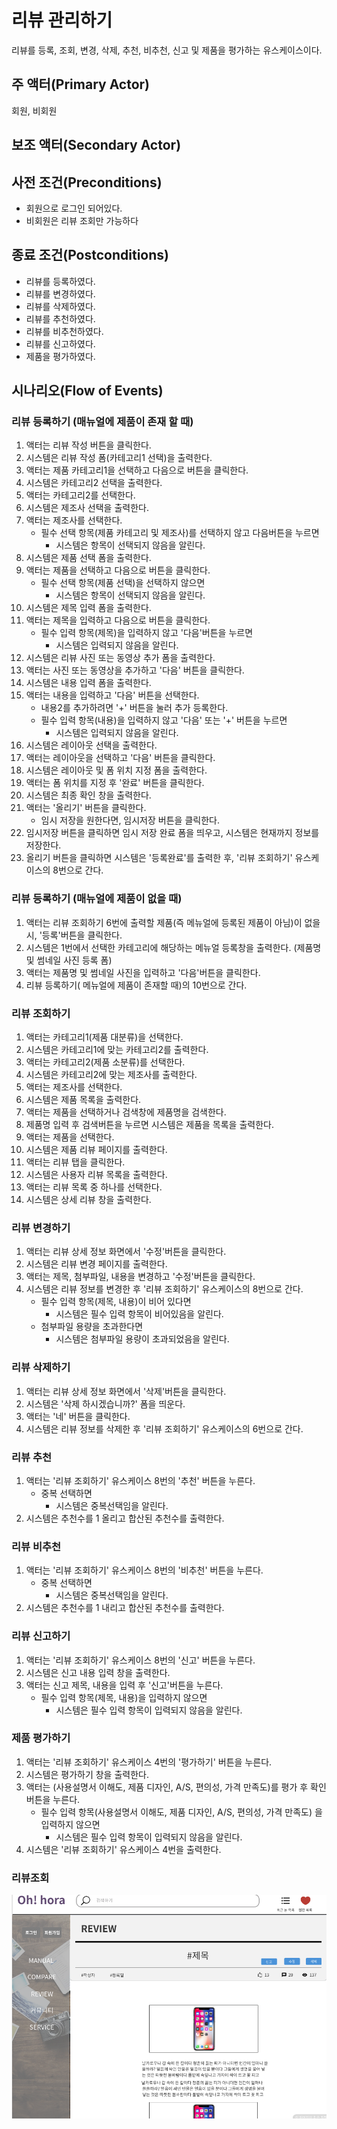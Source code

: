 # 리뷰 관리하기
리뷰를 등록, 조회, 변경, 삭제, 추천, 비추천, 신고 및 제품을 평가하는 유스케이스이다.

## 주 액터(Primary Actor)
회원, 비회원

## 보조 액터(Secondary Actor)

## 사전 조건(Preconditions)
- 회원으로 로그인 되어있다.
- 비회원은 리뷰 조회만 가능하다
 
## 종료 조건(Postconditions)
- 리뷰를 등록하였다.
- 리뷰를 변경하였다.
- 리뷰를 삭제하였다.
- 리뷰를 추천하였다.
- 리뷰를 비추천하였다.
- 리뷰를 신고하였다.
- 제품을 평가하였다.

## 시나리오(Flow of Events)

### 리뷰 등록하기 (매뉴얼에 제품이 존재 할 때)
1. 액터는 리뷰 작성 버튼을 클릭한다.
2. 시스템은 리뷰 작성 폼(카테고리1 선택)을 출력한다.
3. 액터는 제품 카테고리1을 선택하고 다음으로 버튼을 클릭한다.
4. 시스템은 카테고리2 선택을 출력한다.
5. 액터는 카테고리2를 선택한다.
6. 시스템은 제조사 선택을 출력한다.
7. 액터는 제조사를 선택한다.
    - 필수 선택 항목(제품 카테고리 및 제조사)를 선택하지 않고 다음버튼을 누르면
      - 시스템은 항목이 선택되지 않음을 알린다.
8. 시스템은 제품 선택 폼을 출력한다.
9. 액터는 제품을 선택하고 다음으로 버튼을 클릭한다.
    - 필수 선택 항목(제품 선택)을 선택하지 않으면
      - 시스템은 항목이 선택되지 않음을 알린다.
10. 시스템은 제목 입력 폼을 출력한다.
11. 액터는 제목을 입력하고 다음으로 버튼을 클릭한다.
    - 필수 입력 항목(제목)을 입력하지 않고 '다음'버튼을 누르면
      - 시스템은 입력되지 않음을 알린다.
12. 시스템은 리뷰 사진 또는 동영상 추가 폼을 출력한다.
13. 액터는 사진 또는 동영상을 추가하고 '다음' 버튼을 클릭한다.
14. 시스템은 내용 입력 폼을 출력한다.
15. 액터는 내용을 입력하고 '다음' 버튼을 선택한다.
    - 내용2를 추가하려면 '+' 버튼을 눌러 추가 등록한다.
    - 필수 입력 항목(내용)을 입력하지 않고 '다음' 또는 '+' 버튼을 누르면 
       - 시스템은 입력되지 않음을 알린다.
16. 시스템은 레이아웃 선택을 출력한다.
17. 액터는 레이아웃을 선택하고 '다음' 버튼을 클릭한다.
18. 시스템은 레이아웃 및 폼 위치 지정 폼을 출력한다.
19. 액터는 폼 위치를 지정 후 '완료' 버튼을 클릭한다.
20. 시스템은 최종 확인 창을 출력한다.
21. 액터는 '올리기' 버튼을 클릭한다.
    - 임시 저장을 원한다면, 임시저장 버튼을 클릭한다.
22. 임시저장 버튼을 클릭하면 임시 저장 완료 폼을 띄우고,
    시스템은 현재까지 정보를 저장한다.
23. 올리기 버튼을 클릭하면 시스템은 '등록완료'를 출력한 후,
    '리뷰 조회하기' 유스케이스의 8번으로 간다.
    
### 리뷰 등록하기 (매뉴얼에 제품이 없을 때)
1. 액터는 리뷰 조회하기 6번에 출력할 제품(즉 메뉴얼에 등록된 제품이 아님)이 없을 시, 
   '등록'버튼을 클릭한다.
2. 시스템은 1번에서 선택한 카테고리에 해당하는 메뉴얼 등록창을 출력한다.
   (제품명 및 썸네일 사진 등록 폼)
3. 액터는 제품명 및 썸네일 사진을 입력하고 '다음'버튼을 클릭한다.
4. 리뷰 등록하기( 메뉴얼에 제품이 존재할 때)의 10번으로 간다.

### 리뷰 조회하기
1. 액터는 카테고리1(제품 대분류)을 선택한다.
2. 시스템은 카테고리1에 맞는 카테고리2를 출력한다.
3. 액터는 카테고리2(제품 소분류)를 선택한다.
4. 시스템은 카테고리2에 맞는 제조사를 출력한다.
5. 액터는 제조사를 선택한다.
6. 시스템은 제품 목록을 출력한다.
7. 액터는 제품을 선택하거나 검색창에 제품명을 검색한다.
8. 제품명 입력 후 검색버튼을 누르면 시스템은 제품을 목록을 출력한다.
9. 액터는 제품을 선택한다.
10. 시스템은 제품 리뷰 페이지를 출력한다.
11. 액터는 리뷰 탭을 클릭한다.
12. 시스템은 사용자 리뷰 목록을 출력한다.
13. 액터는 리뷰 목록 중 하나를 선택한다.
14. 시스템은 상세 리뷰 창을 출력한다.

### 리뷰 변경하기
1. 액터는 리뷰 상세 정보 화면에서 '수정'버튼을 클릭한다.
2. 시스템은 리뷰 변경 페이지를 출력한다.
3. 액터는 제목, 첨부파일, 내용을 변경하고 '수정'버튼을 클릭한다.
4. 시스템은 리뷰 정보를 변경한 후 '리뷰 조회하기' 유스케이스의 
   8번으로 간다.
    - 필수 입력 항목(제목, 내용)이 비어 있다면
      - 시스템은 필수 입력 항목이 비어있음을 알린다.
    - 첨부파일 용량을 초과한다면
      - 시스템은 첨부파일 용량이 초과되었음을 알린다.

### 리뷰 삭제하기
1. 액터는 리뷰 상세 정보 화면에서 '삭제'버튼을 클릭한다.
2. 시스템은 '삭제 하시겠습니까?' 폼을 띄운다.
3. 액터는 '네' 버튼을 클릭한다.
4. 시스템은 리뷰 정보를 삭제한 후 '리뷰 조회하기' 유스케이스의 6번으로 간다.
   
### 리뷰 추천
1. 액터는 '리뷰 조회하기' 유스케이스 8번의 '추천' 버튼을 누른다. 
    - 중복 선택하면
      - 시스템은 중복선택임을 알린다.
2. 시스템은 추천수를 1 올리고 합산된 추천수를 출력한다.

### 리뷰 비추천
1. 액터는 '리뷰 조회하기' 유스케이스 8번의 '비추천' 버튼을 누른다. 
    - 중복 선택하면
      - 시스템은 중복선택임을 알린다.
2. 시스템은 추천수를 1 내리고 합산된 추천수를 출력한다.
   
### 리뷰 신고하기
1. 액터는 '리뷰 조회하기' 유스케이스 8번의 '신고' 버튼을 누른다. 
2. 시스템은 신고 내용 입력 창을 출력한다.
3. 액터는 신고 제목, 내용을 입력 후 '신고'버튼을 누른다.
    - 필수 입력 항목(제목, 내용)을 입력하지 않으면
      - 시스템은 필수 입력 항목이 입력되지 않음을 알린다.

### 제품 평가하기
1. 액터는 '리뷰 조회하기' 유스케이스 4번의 '평가하기' 버튼을 누른다.
2. 시스템은 평가하기 창을 출력한다.
3. 액터는 (사용설명서 이해도, 제품 디자인, A/S, 편의성, 가격 만족도)를 
   평가 후 확인 버튼을 누른다.
    - 필수 입력 항목(사용설명서 이해도, 제품 디자인, A/S, 편의성, 가격 만족도)
      을 입력하지 않으면 
        - 시스템은 필수 입력 항목이 입력되지 않음을 알린다.
4. 시스템은 '리뷰 조회하기' 유스케이스 4번을 출력한다.


### 리뷰조회 
![리뷰조회 폼](./images/kim-reviewDetail.png)

